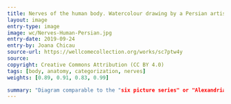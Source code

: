 ```yaml
---
title: Nerves of the human body. Watercolour drawing by a Persian artist. 
layout: image
entry-type: image
image: wc/Nerves-Human-Persian.jpg
entry-date: 2019-09-24
entry-by: Joana Chicau
source-url: https://wellcomecollection.org/works/sc7ptw4y
source:
copyright: Creative Commons Attribution (CC BY 4.0) 
tags: [body, anatomy, categorization, nerves]
weights: [0.89, 0.91, 0.83, 0.99]

summary: "Diagram comparable to the "six picture series" or "Alexandrian series" pasted or bound in Persian manuscripts of the "Zakhīrah-i Khvārazm’Shāhī" ("Treasure of Khvārazm’Shāhī") written by al-Jurjani (Ismā‘īl ibn Muḥammad al-Ḥusayn Jurjānī) ca. 1110 AD, and the "Tashrīḥ-i Mansur-i" ("Anatomy of Mansur" written by Manṣūr ibn Muḥammad ibn Aḥmad ibn Yūsuf Ibn Ilyā, ca. 1390 AD)"
---
```

